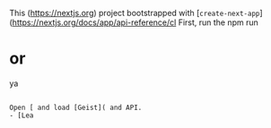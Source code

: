 This (https://nextjs.org) project bootstrapped with [`create-next-app`](https://nextjs.org/docs/app/api-reference/cl
First, run the 
npm run 
# or
ya
```

Open [ and load [Geist]( and API.
- [Lea
